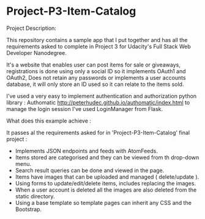 # Project-P3-Item-Catalog

Project Description:

This repository contains a sample app that I put together and has all the requirements asked to complete
in Project 3 for Udacity's Full Stack Web Developer Nanodegree.

It's a website that enables user can post items for sale or giveaways, registrations is done using only a
social ID so it implements OAuth1 and OAuth2, Does not retain any passwords or implements a user accounts
database, it will only store an ID used so it can relate to the items sold.

I've used a very easy to implement authentication and authorization python library :
Authomatic http://peterhudec.github.io/authomatic/index.html
to manage the login session I've used LoginManager from Flask.

What does this example achieve :

It passes al the requirements asked for in 'Project-P3-Item-Catalog' final project :
 - Implements JSON endpoints and feeds with AtomFeeds.
 - Items stored are categorised and they can be viewed from th drop-down menu.
 - Search result queries can be done and viewed in the page.
 - Items have images that can be uploaded and managed ( delete/update ).
 - Using forms to update/edit/delete items, includes replacing the images.
 - When a user account is deleted all the images are also deleted from the static directory.
 - Using a base template so template pages can inherit any CSS and the Bootstrap.
 
 

